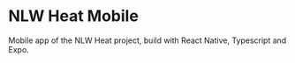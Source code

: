 # NLW Heat Mobile

Mobile app of the NLW Heat project, build with React Native, Typescript and Expo.
